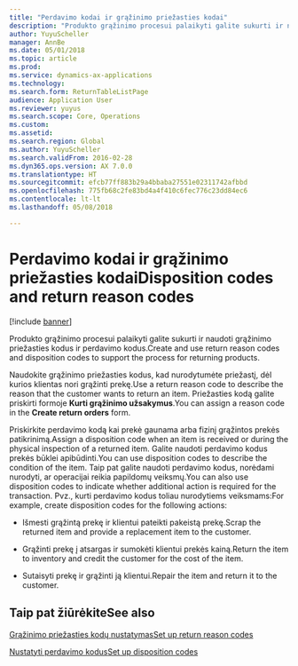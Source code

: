 ```yaml
---
title: "Perdavimo kodai ir grąžinimo priežasties kodai"
description: "Produkto grąžinimo procesui palaikyti galite sukurti ir naudoti grąžinimo priežasties kodus ir perdavimo kodus."
author: YuyuScheller
manager: AnnBe
ms.date: 05/01/2018
ms.topic: article
ms.prod: 
ms.service: dynamics-ax-applications
ms.technology: 
ms.search.form: ReturnTableListPage
audience: Application User
ms.reviewer: yuyus
ms.search.scope: Core, Operations
ms.custom: 
ms.assetid: 
ms.search.region: Global
ms.author: YuyuScheller
ms.search.validFrom: 2016-02-28
ms.dyn365.ops.version: AX 7.0.0
ms.translationtype: HT
ms.sourcegitcommit: efcb77ff883b29a4bbaba27551e02311742afbbd
ms.openlocfilehash: 775fb68c2fe83bd4a4f410c6fec776c23dd84ec6
ms.contentlocale: lt-lt
ms.lasthandoff: 05/08/2018

---
```


# <a name="disposition-codes-and-return-reason-codes"></a><span data-ttu-id="8d734-103">Perdavimo kodai ir grąžinimo priežasties kodai</span><span class="sxs-lookup"><span data-stu-id="8d734-103">Disposition codes and return reason codes</span></span> 

[!include [banner](../includes/banner.md)]


<span data-ttu-id="8d734-104">Produkto grąžinimo procesui palaikyti galite sukurti ir naudoti grąžinimo priežasties kodus ir perdavimo kodus.</span><span class="sxs-lookup"><span data-stu-id="8d734-104">Create and use return reason codes and disposition codes to support the process for returning products.</span></span>

<span data-ttu-id="8d734-105">Naudokite grąžinimo priežasties kodus, kad nurodytumėte priežastį, dėl kurios klientas nori grąžinti prekę.</span><span class="sxs-lookup"><span data-stu-id="8d734-105">Use a return reason code to describe the reason that the customer wants to return an item.</span></span> <span data-ttu-id="8d734-106">Priežasties kodą galite priskirti formoje **Kurti grąžinimo užsakymus**.</span><span class="sxs-lookup"><span data-stu-id="8d734-106">You can assign a reason code in the **Create return orders** form.</span></span>

<span data-ttu-id="8d734-107">Priskirkite perdavimo kodą kai prekė gaunama arba fizinį grąžintos prekės patikrinimą.</span><span class="sxs-lookup"><span data-stu-id="8d734-107">Assign a disposition code when an item is received or during the physical inspection of a returned item.</span></span> <span data-ttu-id="8d734-108">Galite naudoti perdavimo kodus prekės būklei apibūdinti.</span><span class="sxs-lookup"><span data-stu-id="8d734-108">You can use disposition codes to describe the condition of the item.</span></span> <span data-ttu-id="8d734-109">Taip pat galite naudoti perdavimo kodus, norėdami nurodyti, ar operacijai reikia papildomų veiksmų.</span><span class="sxs-lookup"><span data-stu-id="8d734-109">You can also use disposition codes to indicate whether additional action is required for the transaction.</span></span> <span data-ttu-id="8d734-110">Pvz., kurti perdavimo kodus toliau nurodytiems veiksmams:</span><span class="sxs-lookup"><span data-stu-id="8d734-110">For example, create disposition codes for the following actions:</span></span>

  - <span data-ttu-id="8d734-111">Išmesti grąžintą prekę ir klientui pateikti pakeistą prekę.</span><span class="sxs-lookup"><span data-stu-id="8d734-111">Scrap the returned item and provide a replacement item to the customer.</span></span>

  - <span data-ttu-id="8d734-112">Grąžinti prekę į atsargas ir sumokėti klientui prekės kainą.</span><span class="sxs-lookup"><span data-stu-id="8d734-112">Return the item to inventory and credit the customer for the cost of the item.</span></span>

  - <span data-ttu-id="8d734-113">Sutaisyti prekę ir grąžinti ją klientui.</span><span class="sxs-lookup"><span data-stu-id="8d734-113">Repair the item and return it to the customer.</span></span>

## <a name="see-also"></a><span data-ttu-id="8d734-114">Taip pat žiūrėkite</span><span class="sxs-lookup"><span data-stu-id="8d734-114">See also</span></span>

[<span data-ttu-id="8d734-115">Grąžinimo priežasties kodų nustatymas</span><span class="sxs-lookup"><span data-stu-id="8d734-115">Set up return reason codes</span></span>](set-up-return-reason-code.md)

[<span data-ttu-id="8d734-116">Nustatyti perdavimo kodus</span><span class="sxs-lookup"><span data-stu-id="8d734-116">Set up disposition codes</span></span>](set-up-disposition-codes.md)




  



